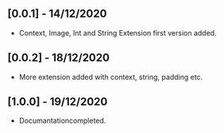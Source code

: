 ## [0.0.1] - 14/12/2020

* Context, Image, Int and String Extension first version added.

## [0.0.2] - 18/12/2020

* More extension added with context, string, padding etc.

## [1.0.0] - 19/12/2020

* Documantationcompleted.
